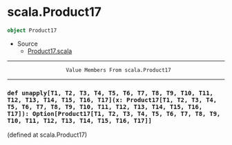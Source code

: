 
#                               scala.Product17                               #

```scala
object Product17
```

* Source
  * [Product17.scala](https://github.com/scala/scala/tree/6d09a1ba5f/src/library/scala/Product17.scala#L1)


--------------------------------------------------------------------------------
                       Value Members From scala.Product17
--------------------------------------------------------------------------------


### `def unapply[T1, T2, T3, T4, T5, T6, T7, T8, T9, T10, T11, T12, T13, T14, T15, T16, T17](x: Product17[T1, T2, T3, T4, T5, T6, T7, T8, T9, T10, T11, T12, T13, T14, T15, T16, T17]): Option[Product17[T1, T2, T3, T4, T5, T6, T7, T8, T9, T10, T11, T12, T13, T14, T15, T16, T17]]` ###
(defined at scala.Product17)
